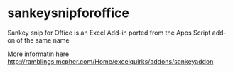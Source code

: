 # sankeysnipforoffice
Sankey snip for Office is an Excel Add-in  ported from the Apps Script add-on of the same name

More informatin here http://ramblings.mcpher.com/Home/excelquirks/addons/sankeyaddon
